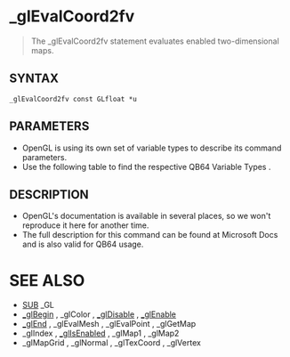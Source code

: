 # _glEvalCoord2fv
> The _glEvalCoord2fv statement evaluates enabled two-dimensional maps.

## SYNTAX
`_glEvalCoord2fv const GLfloat *u`

## PARAMETERS
* OpenGL is using its own set of variable types to describe its command parameters.
* Use the following table to find the respective QB64 Variable Types .


## DESCRIPTION
* OpenGL's documentation is available in several places, so we won't reproduce it here for another time.
* The full description for this command can be found at Microsoft Docs and is also valid for QB64 usage.


# SEE ALSO
* [SUB](SUB.md) _GL
* [_glBegin](_glBegin.md) , _glColor , [_glDisable](_glDisable.md) , [_glEnable](_glEnable.md)
* [_glEnd](_glEnd.md) , _glEvalMesh , _glEvalPoint , _glGetMap
* _glIndex , [_glIsEnabled](_glIsEnabled.md) , _glMap1 , _glMap2
* _glMapGrid , _glNormal , _glTexCoord , _glVertex

